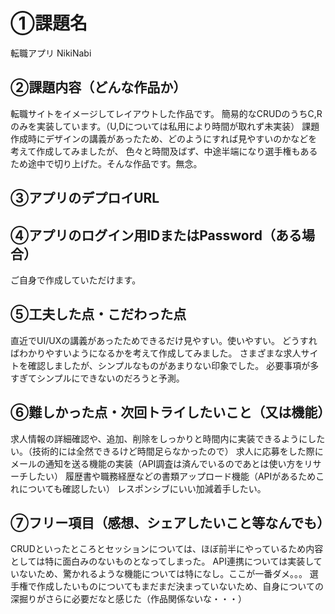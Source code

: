 # ①課題名
転職アプリ NikiNabi

## ②課題内容（どんな作品か）
転職サイトをイメージしてレイアウトした作品です。
簡易的なCRUDのうちC,Rのみを実装しています。（U,Dについては私用により時間が取れず未実装）
課題作成時にデザインの講義があったため、どのようにすれば見やすいのかなどを考えて作成してみましたが、
色々と時間及ばず、中途半端になり選手権もあるため途中で切り上げた。そんな作品です。無念。

## ③アプリのデプロイURL


## ④アプリのログイン用IDまたはPassword（ある場合）
ご自身で作成していただけます。

## ⑤工夫した点・こだわった点
直近でUI/UXの講義があったためできるだけ見やすい。使いやすい。
どうすればわかりやすいようになるかを考えて作成してみました。
さまざまな求人サイトを確認しましたが、シンプルなものがあまりない印象でした。
必要事項が多すぎてシンプルにできないのだろうと予測。

## ⑥難しかった点・次回トライしたいこと（又は機能）
求人情報の詳細確認や、追加、削除をしっかりと時間内に実装できるようにしたい。（技術的には全然できるけど時間足らなかったので）
求人に応募をした際にメールの通知を送る機能の実装（API調査は済んでいるのであとは使い方をリサーチしたい）
履歴書や職務経歴などの書類アップロード機能（APIがあるためこれについても確認したい）
レスポンシブにいい加減着手したい。

## ⑦フリー項目（感想、シェアしたいこと等なんでも）
CRUDといったところとセッションについては、ほぼ前半にやっているため内容としては特に面白みのないものとなってしまった。
API連携については実装していないため、驚かれるような機能については特になし。ここが一番ダメ。。。
選手権で作成したいものについてもまだまだ決まっていないため、自身についての深掘りがさらに必要だなと感じた（作品関係ないな・・・）
